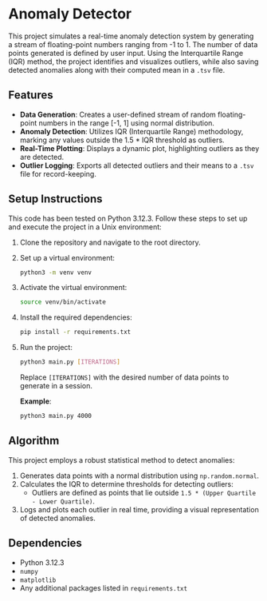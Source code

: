 # Anomaly Detector

This project simulates a real-time anomaly detection system by generating a stream of floating-point numbers ranging from -1 to 1. The number of data points generated is defined by user input. Using the Interquartile Range (IQR) method, the project identifies and visualizes outliers, while also saving detected anomalies along with their computed mean in a `.tsv` file.

## Features

- **Data Generation**: Creates a user-defined stream of random floating-point numbers in the range [-1, 1] using normal distribution.
- **Anomaly Detection**: Utilizes IQR (Interquartile Range) methodology, marking any values outside the 1.5 * IQR threshold as outliers.
- **Real-Time Plotting**: Displays a dynamic plot, highlighting outliers as they are detected.
- **Outlier Logging**: Exports all detected outliers and their means to a `.tsv` file for record-keeping.

## Setup Instructions

This code has been tested on Python 3.12.3. Follow these steps to set up and execute the project in a Unix environment:

1. Clone the repository and navigate to the root directory.
2. Set up a virtual environment:
   ```bash
   python3 -m venv venv
   ```
3. Activate the virtual environment:
   ```bash
   source venv/bin/activate
   ```
4. Install the required dependencies:
   ```bash
   pip install -r requirements.txt
   ```
5. Run the project:
   ```bash
   python3 main.py [ITERATIONS]
   ```
   Replace `[ITERATIONS]` with the desired number of data points to generate in a session.

   **Example**:
   ```bash
   python3 main.py 4000
   ```

## Algorithm

This project employs a robust statistical method to detect anomalies:

1. Generates data points with a normal distribution using `np.random.normal`.
2. Calculates the IQR to determine thresholds for detecting outliers:
   - Outliers are defined as points that lie outside `1.5 * (Upper Quartile - Lower Quartile)`.
3. Logs and plots each outlier in real time, providing a visual representation of detected anomalies.

## Dependencies

- Python 3.12.3
- `numpy`
- `matplotlib`
- Any additional packages listed in `requirements.txt`
